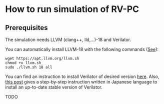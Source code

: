 # How to run simulation of RV-PC

## Prerequisites

The simulation needs LLVM (clang++, lld,...)-18 and Verilator.

You can automatically install LLVM-18 with the following commands ([See](https://apt.llvm.org/)):
```
wget https://apt.llvm.org/llvm.sh
chmod +x llvm.sh
sudo ./llvm.sh 18 all
```

You can find an instruction to install Verilator of desired version [here](https://verilator.org/guide/latest/install.html#git-quick-install). Also, [this post](https://blog.ojioji.ikeojihouse.com/entry/20240717/1721143803) gives a step-by-step instruction written in Japanese language to install an up-to-date stable version of Verilator.

TODO
